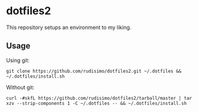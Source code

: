 # dotfiles2

This repository setups an environment to my liking.

## Usage

Using git:

    git clone https://github.com/rudisimo/dotfiles2.git ~/.dotfiles && ~/.dotfiles/install.sh

Without git:

    curl -#skfL https://github.com/rudisimo/dotfiles2/tarball/master | tar xzv --strip-components 1 -C ~/.dotfiles -- && ~/.dotfiles/install.sh
